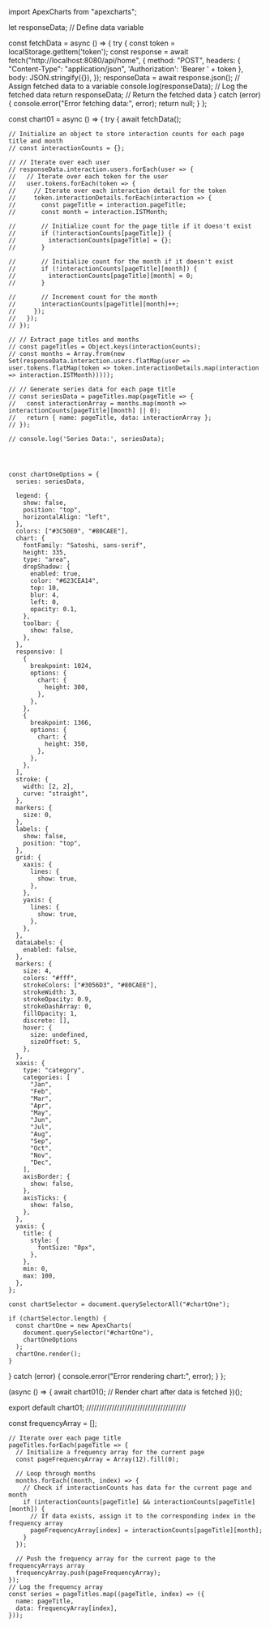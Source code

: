 import ApexCharts from "apexcharts";

let responseData; // Define data variable

const fetchData = async () => {
  try {
    const token = localStorage.getItem('token');
    const response = await fetch("http://localhost:8080/api/home", {
      method: "POST",
      headers: {
        "Content-Type": "application/json",
        'Authorization': 'Bearer ' + token
      },
      body: JSON.stringify({}),
    });
    responseData = await response.json(); // Assign fetched data to a variable
    console.log(responseData); // Log the fetched data
    return responseData; // Return the fetched data
  } catch (error) {
    console.error("Error fetching data:", error);
    return null;
  }
};

const chart01 = async () => {
  try {
    await fetchData();

    // Initialize an object to store interaction counts for each page title and month
    // const interactionCounts = {};

    // // Iterate over each user
    // responseData.interaction.users.forEach(user => {
    //   // Iterate over each token for the user
    //   user.tokens.forEach(token => {
    //     // Iterate over each interaction detail for the token
    //     token.interactionDetails.forEach(interaction => {
    //       const pageTitle = interaction.pageTitle;
    //       const month = interaction.ISTMonth;

    //       // Initialize count for the page title if it doesn't exist
    //       if (!interactionCounts[pageTitle]) {
    //         interactionCounts[pageTitle] = {};
    //       }

    //       // Initialize count for the month if it doesn't exist
    //       if (!interactionCounts[pageTitle][month]) {
    //         interactionCounts[pageTitle][month] = 0;
    //       }

    //       // Increment count for the month
    //       interactionCounts[pageTitle][month]++;
    //     });
    //   });
    // });

    // // Extract page titles and months
    // const pageTitles = Object.keys(interactionCounts);
    // const months = Array.from(new Set(responseData.interaction.users.flatMap(user => user.tokens.flatMap(token => token.interactionDetails.map(interaction => interaction.ISTMonth)))));

    // // Generate series data for each page title
    // const seriesData = pageTitles.map(pageTitle => {
    //   const interactionArray = months.map(month => interactionCounts[pageTitle][month] || 0);
    //   return { name: pageTitle, data: interactionArray };
    // });

    // console.log('Series Data:', seriesData);




    const chartOneOptions = {
      series: seriesData,

      legend: {
        show: false,
        position: "top",
        horizontalAlign: "left",
      },
      colors: ["#3C50E0", "#80CAEE"],
      chart: {
        fontFamily: "Satoshi, sans-serif",
        height: 335,
        type: "area",
        dropShadow: {
          enabled: true,
          color: "#623CEA14",
          top: 10,
          blur: 4,
          left: 0,
          opacity: 0.1,
        },
        toolbar: {
          show: false,
        },
      },
      responsive: [
        {
          breakpoint: 1024,
          options: {
            chart: {
              height: 300,
            },
          },
        },
        {
          breakpoint: 1366,
          options: {
            chart: {
              height: 350,
            },
          },
        },
      ],
      stroke: {
        width: [2, 2],
        curve: "straight",
      },
      markers: {
        size: 0,
      },
      labels: {
        show: false,
        position: "top",
      },
      grid: {
        xaxis: {
          lines: {
            show: true,
          },
        },
        yaxis: {
          lines: {
            show: true,
          },
        },
      },
      dataLabels: {
        enabled: false,
      },
      markers: {
        size: 4,
        colors: "#fff",
        strokeColors: ["#3056D3", "#80CAEE"],
        strokeWidth: 3,
        strokeOpacity: 0.9,
        strokeDashArray: 0,
        fillOpacity: 1,
        discrete: [],
        hover: {
          size: undefined,
          sizeOffset: 5,
        },
      },
      xaxis: {
        type: "category",
        categories: [
          "Jan",
          "Feb",
          "Mar",
          "Apr",
          "May",
          "Jun",
          "Jul",
          "Aug",
          "Sep",
          "Oct",
          "Nov",
          "Dec",
        ],
        axisBorder: {
          show: false,
        },
        axisTicks: {
          show: false,
        },
      },
      yaxis: {
        title: {
          style: {
            fontSize: "0px",
          },
        },
        min: 0,
        max: 100,
      },
    };

    const chartSelector = document.querySelectorAll("#chartOne");

    if (chartSelector.length) {
      const chartOne = new ApexCharts(
        document.querySelector("#chartOne"),
        chartOneOptions
      );
      chartOne.render();
    }
  } catch (error) {
    console.error("Error rendering chart:", error);
  }
};

(async () => {
  await chart01(); // Render chart after data is fetched
})();

export default chart01;
///////////////////////////////////////




const frequencyArray = [];

    // Iterate over each page title
    pageTitles.forEach(pageTitle => {
      // Initialize a frequency array for the current page
      const pageFrequencyArray = Array(12).fill(0);

      // Loop through months
      months.forEach((month, index) => {
        // Check if interactionCounts has data for the current page and month
        if (interactionCounts[pageTitle] && interactionCounts[pageTitle][month]) {
          // If data exists, assign it to the corresponding index in the frequency array
          pageFrequencyArray[index] = interactionCounts[pageTitle][month];
        }
      });

      // Push the frequency array for the current page to the frequencyArrays array
      frequencyArray.push(pageFrequencyArray);
    });
    // Log the frequency array
    const series = pageTitles.map((pageTitle, index) => ({
      name: pageTitle,
      data: frequencyArray[index],
    }));
